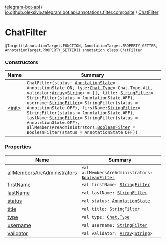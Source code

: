 [telegram-bot-api](../../index.md) / [io.github.oleksivio.telegram.bot.api.annotations.filter.composite](../index.md) / [ChatFilter](./index.md)

# ChatFilter

`@Target([AnnotationTarget.FUNCTION, AnnotationTarget.PROPERTY_GETTER, AnnotationTarget.PROPERTY_SETTER]) annotation class ChatFilter`

### Constructors

| Name | Summary |
|---|---|
| [&lt;init&gt;](-init-.md) | `ChatFilter(status: `[`AnnotationState`](../../io.github.oleksivio.telegram.bot.api.model.annotation/-annotation-state/index.md)` = AnnotationState.ON, type: `[`Chat.Type`](../../io.github.oleksivio.telegram.bot.api.model.objects.std/-chat/-type/index.md)` = Chat.Type.ALL, validator: `[`Array`](https://kotlinlang.org/api/latest/jvm/stdlib/kotlin/-array/index.html)`<`[`String`](https://kotlinlang.org/api/latest/jvm/stdlib/kotlin/-string/index.html)`> = [], title: `[`StringFilter`](../../io.github.oleksivio.telegram.bot.api.annotations.filter.primitive/-string-filter/index.md)` = StringFilter(status = AnnotationState.OFF), username: `[`StringFilter`](../../io.github.oleksivio.telegram.bot.api.annotations.filter.primitive/-string-filter/index.md)` = StringFilter(status = AnnotationState.OFF), firstName: `[`StringFilter`](../../io.github.oleksivio.telegram.bot.api.annotations.filter.primitive/-string-filter/index.md)` = StringFilter(status = AnnotationState.OFF), lastName: `[`StringFilter`](../../io.github.oleksivio.telegram.bot.api.annotations.filter.primitive/-string-filter/index.md)` = StringFilter(status = AnnotationState.OFF), allMembersAreAdministrators: `[`BooleanFilter`](../../io.github.oleksivio.telegram.bot.api.annotations.filter.primitive/-boolean-filter/index.md)` = BooleanFilter(status = AnnotationState.OFF))` |

### Properties

| Name | Summary |
|---|---|
| [allMembersAreAdministrators](all-members-are-administrators.md) | `val allMembersAreAdministrators: `[`BooleanFilter`](../../io.github.oleksivio.telegram.bot.api.annotations.filter.primitive/-boolean-filter/index.md) |
| [firstName](first-name.md) | `val firstName: `[`StringFilter`](../../io.github.oleksivio.telegram.bot.api.annotations.filter.primitive/-string-filter/index.md) |
| [lastName](last-name.md) | `val lastName: `[`StringFilter`](../../io.github.oleksivio.telegram.bot.api.annotations.filter.primitive/-string-filter/index.md) |
| [status](status.md) | `val status: `[`AnnotationState`](../../io.github.oleksivio.telegram.bot.api.model.annotation/-annotation-state/index.md) |
| [title](title.md) | `val title: `[`StringFilter`](../../io.github.oleksivio.telegram.bot.api.annotations.filter.primitive/-string-filter/index.md) |
| [type](type.md) | `val type: `[`Chat.Type`](../../io.github.oleksivio.telegram.bot.api.model.objects.std/-chat/-type/index.md) |
| [username](username.md) | `val username: `[`StringFilter`](../../io.github.oleksivio.telegram.bot.api.annotations.filter.primitive/-string-filter/index.md) |
| [validator](validator.md) | `val validator: `[`Array`](https://kotlinlang.org/api/latest/jvm/stdlib/kotlin/-array/index.html)`<`[`String`](https://kotlinlang.org/api/latest/jvm/stdlib/kotlin/-string/index.html)`>` |
